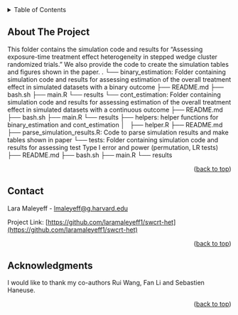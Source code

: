<!-- TABLE OF CONTENTS -->
<details>
  <summary>Table of Contents</summary>
  <ol>
    <li>
      <a href="#about-the-project">About The Project</a>
    </li>
    <li><a href="#contact">Contact</a></li>
    <li><a href="#acknowledgments">Acknowledgments</a></li>
  </ol>
</details>



<!-- ABOUT  -->
## About The Project

This folder contains the simulation code and results for “Assessing exposure-time treatment effect heterogeneity in stepped wedge cluster randomized trials.” We also provide the code to create the simulation tables and figures shown in the paper.
 .
 └── binary_estimation: Folder containing simulation code and results for assessing estimation of the overall treatment effect in simulated datasets with a binary outcome
    ├── README.md
    ├── bash.sh
    ├── main.R
    └── results 
└── cont_estimation: Folder containing simulation code and results for assessing estimation of the overall treatment effect in simulated datasets with a continuous outcome
    ├── README.md
    ├── bash.sh
    ├── main.R
    └── results
├── helpers: helper functions for binary_estimation and cont_estimation
│   ├── helper.R
    ├── README.md
├── parse_simulation_results.R: Code to parse simulation results and make tables shown in paper
└── tests: Folder containing simulation code and results for assessing test Type I error and power (permutation, LR tests)
    ├── README.md
    ├── bash.sh
    ├── main.R
    └── results


<p align="right">(<a href="#readme-top">back to top</a>)</p>

<!-- CONTACT -->
## Contact

Lara Maleyeff - lmaleyeff@g.harvard.edu

Project Link: [https://github.com/laramaleyeff1/swcrt-het](https://github.com/laramaleyeff1/swcrt-het)

<p align="right">(<a href="#readme-top">back to top</a>)</p>


<!-- ACKNOWLEDGMENTS -->
## Acknowledgments

I would like to thank my co-authors Rui Wang, Fan Li and Sebastien Haneuse.

<p align="right">(<a href="#readme-top">back to top</a>)</p>
